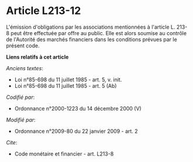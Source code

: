 # Article L213-12

L'émission d'obligations par les associations mentionnées à l'article L. 213-8 peut être effectuée par offre au public. Elle
est alors soumise au contrôle de l'Autorité des marchés financiers dans les conditions prévues par le présent code.

**Liens relatifs à cet article**

_Anciens textes_:

  - Loi n°85-698 du 11 juillet 1985 - art. 5, v. init.
  - Loi n°85-698 du 11 juillet 1985 - art. 5 (Ab)

_Codifié par_:

  - Ordonnance n°2000-1223 du 14 décembre 2000 (V)

_Modifié par_:

  - Ordonnance n°2009-80 du 22 janvier 2009 - art. 2

_Cite_:

  - Code monétaire et financier - art. L213-8
